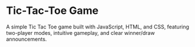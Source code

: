 # Tic-Tac-Toe Game

A simple Tic Tac Toe game built with JavaScript, HTML, and CSS, featuring two-player modes, intuitive gameplay, and clear winner/draw announcements. 
